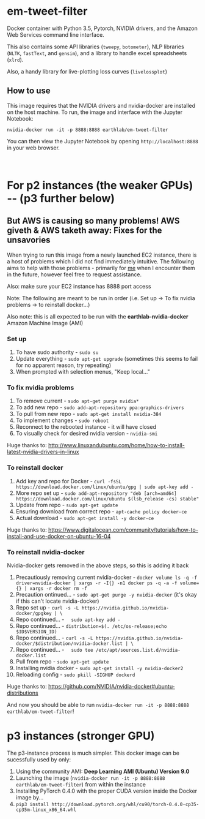 # em-tweet-filter

Docker container with Python 3.5, Pytorch, NVIDIA drivers, and the Amazon Web Services command line interface.

This also contains some API libraries (`tweepy`, `botometer`), NLP libraries (`NLTK`, `fastText`, and `gensim`), and a library to handle excel spreadsheets (`xlrd`).

Also, a handy library for live-plotting loss curves (`livelossplot`)

## How to use

This image requires that the NVIDIA drivers and nvidia-docker are installed on the host machine. 
To run, the image and interface with the Jupyter Notebook:

```
nvidia-docker run -it -p 8888:8888 earthlab/em-tweet-filter
```    

You can then view the Jupyter Notebook by opening `http://localhost:8888` in your web browser.<br><br><br>

# For p2 instances (the weaker GPUs) -- (p3 further below)
## But AWS is causing so many problems! AWS giveth & AWS taketh away: Fixes for the unsavories

When trying to run this image from a newly launched EC2 instance, there is a host of problems which I did not find immediately intuitive. The following aims to help with those problems - primarily for [me](https://github.com/jdiaz4302/) when I encounter them in the future, however feel free to request assistance.

Also: make sure your EC2 instance has 8888 port access

Note: The following are meant to be run in order (i.e. Set up -> To fix nvidia problems -> to reinstall docker...)

Also note: this is all expected to be run with the **earthlab-nvidia-docker** Amazon Machine Image (AMI)

### Set up

1. To have sudo authority - `sudo su`
2. Update everything - `sudo apt-get upgrade` (sometimes this seems to fail for no apparent reason, try repeating)
3. When prompted with selection menus, "Keep local..."

### To fix nvidia problems

1. To remove current - `sudo apt-get purge nvidia*`
2. To add new repo - `sudo add-apt-repository ppa:graphics-drivers`
3. To pull from new repo - `sudo apt-get install nvidia-384`
4. To implement changes - `sudo reboot`
5. Reconnect to the rebooted instance - it will have closed
6. To visually check for desired nvidia version - `nvidia-smi`

Huge thanks to: http://www.linuxandubuntu.com/home/how-to-install-latest-nvidia-drivers-in-linux

### To reinstall docker

1. Add key and repo for Docker - `curl -fsSL https://download.docker.com/linux/ubuntu/gpg | sudo apt-key add -`
2. More repo set up - `sudo add-apt-repository "deb [arch=amd64] https://download.docker.com/linux/ubuntu $(lsb_release -cs) stable"`
3. Update from repo - `sudo apt-get update`
4. Ensuring download from correct repo - `apt-cache policy docker-ce`
5. Actual download - `sudo apt-get install -y docker-ce`

Huge thanks to: https://www.digitalocean.com/community/tutorials/how-to-install-and-use-docker-on-ubuntu-16-04

### To reinstall nvidia-docker

Nvidia-docker gets removed in the above steps, so this is adding it back

1. Precautiously removing current nvidia-docker - `docker volume ls -q -f driver=nvidia-docker | xargs -r -I{} -n1 docker ps -q -a -f volume={} | xargs -r docker rm -f`
2. Precaution ontinued... - `sudo apt-get purge -y nvidia-docker` (it's okay if this can't locate nvidia-docker)
3. Repo set up - `curl -s -L https://nvidia.github.io/nvidia-docker/gpgkey | \`
4. Repo continued... - `  sudo apt-key add -`
5. Repo continued... - `distribution=$(. /etc/os-release;echo $ID$VERSION_ID)`
6. Repo continued... - `curl -s -L https://nvidia.github.io/nvidia-docker/$distribution/nvidia-docker.list | \`
7. Repo continued... - `  sudo tee /etc/apt/sources.list.d/nvidia-docker.list`
8. Pull from repo - `sudo apt-get update`
9. Installing nvidia docker - `sudo apt-get install -y nvidia-docker2`
10. Reloading config - `sudo pkill -SIGHUP dockerd`

Huge thanks to: https://github.com/NVIDIA/nvidia-docker#ubuntu-distributions

And now you should be able to run `nvidia-docker run -it -p 8888:8888 earthlab/em-tweet-filter`!

# p3 instances (stronger GPU)

The p3-instance process is much simpler. This docker image can be sucessfully used by only:

1. Using the community AMI: **Deep Learning AMI (Ubuntu) Version 9.0**
2. Launching the image (`nvidia-docker run -it -p 8888:8888 earthlab/em-tweet-filter`) from within the instance
3. Installing PyTorch 0.4.0 with the proper CUDA version inside the Docker image by...
4. `pip3 install http://download.pytorch.org/whl/cu90/torch-0.4.0-cp35-cp35m-linux_x86_64.whl`
